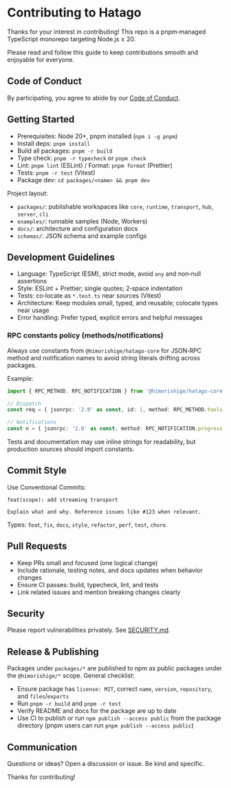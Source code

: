 # Contributing to Hatago

Thanks for your interest in contributing! This repo is a pnpm‑managed TypeScript monorepo targeting Node.js ≥ 20.

Please read and follow this guide to keep contributions smooth and enjoyable for everyone.

## Code of Conduct

By participating, you agree to abide by our [Code of Conduct](./CODE_OF_CONDUCT.md).

## Getting Started

- Prerequisites: Node 20+, pnpm installed (`npm i -g pnpm`)
- Install deps: `pnpm install`
- Build all packages: `pnpm -r build`
- Type check: `pnpm -r typecheck` or `pnpm check`
- Lint: `pnpm lint` (ESLint) / Format: `pnpm format` (Prettier)
- Tests: `pnpm -r test` (Vitest)
- Package dev: `cd packages/<name> && pnpm dev`

Project layout:

- `packages/`: publishable workspaces like `core`, `runtime`, `transport`, `hub`, `server`, `cli`
- `examples/`: runnable samples (Node, Workers)
- `docs/`: architecture and configuration docs
- `schemas/`: JSON schema and example configs

## Development Guidelines

- Language: TypeScript (ESM), strict mode, avoid `any` and non‑null assertions
- Style: ESLint + Prettier; single quotes; 2‑space indentation
- Tests: co‑locate as `*.test.ts` near sources (Vitest)
- Architecture: Keep modules small, typed, and reusable; colocate types near usage
- Error handling: Prefer typed, explicit errors and helpful messages

### RPC constants policy (methods/notifications)

Always use constants from `@himorishige/hatago-core` for JSON‑RPC method and notification names to avoid string literals drifting across packages.

Example:

```ts
import { RPC_METHOD, RPC_NOTIFICATION } from '@himorishige/hatago-core';

// Dispatch
const req = { jsonrpc: '2.0' as const, id: 1, method: RPC_METHOD.tools_list };

// Notifications
const n = { jsonrpc: '2.0' as const, method: RPC_NOTIFICATION.progress, params: { progress: 50 } };
```

Tests and documentation may use inline strings for readability, but production sources should import constants.

## Commit Style

Use Conventional Commits:

```
feat(scope): add streaming transport

Explain what and why. Reference issues like #123 when relevant.
```

Types: `feat`, `fix`, `docs`, `style`, `refactor`, `perf`, `test`, `chore`.

## Pull Requests

- Keep PRs small and focused (one logical change)
- Include rationale, testing notes, and docs updates when behavior changes
- Ensure CI passes: build, typecheck, lint, and tests
- Link related issues and mention breaking changes clearly

## Security

Please report vulnerabilities privately. See [SECURITY.md](./SECURITY.md).

## Release & Publishing

Packages under `packages/*` are published to npm as public packages under the `@himorishige/*` scope. General checklist:

- Ensure package has `license: MIT`, correct `name`, `version`, `repository`, and `files`/`exports`
- Run `pnpm -r build` and `pnpm -r test`
- Verify README and docs for the package are up to date
- Use CI to publish or run `npm publish --access public` from the package directory (pnpm users can run `pnpm publish --access public`)

## Communication

Questions or ideas? Open a discussion or issue. Be kind and specific.

Thanks for contributing!
